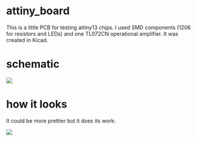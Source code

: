 # attiny_board

This is a little PCB for testing attiny13 chips. I used SMD components (1206 for resistors and LEDs)
and one TL072CN operational amplifier. It was created in Kicad.

# schematic

![](https://umarta.com/scr/fjqueyxrpkjnohkngfzf.png)

# how it looks

It could be more prettier but it does its work:

![](https://umarta.com/scr/blskbsbpokdpyvdcuulv.png)
